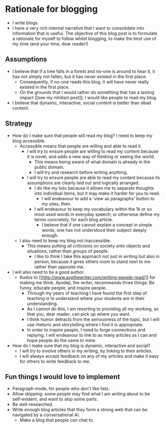 # Rationale for blogging
- I write blogs.
- I have a very rich internal narrative that I want to consolidate into information that is useful.
The objective of this blog post is to formulate a rationale for myself to follow whilst blogging, to make the best use of my time (and your time, dear reader!)

## Assumptions
- I believe that if a tree falls in a forest and no-one is around to hear it, it has not simply not fallen, but it has never existed in the first place.
    - Consequently, if no-one reads this blog, it will have never really existed in the first place. 
    - On the grounds that I would rather do something that has a lasting impact [[see my nihilism post]]; I would like people to read my blog.
- I believe that dynamic, interactive, social content is better than dead content.

## Strategy
- How do I make sure that people will read my blog? I need to keep my blog accessible.
    - Accessible means that people are willing and able to read it.
        - I will try to ensure people are willing to read my content because it is novel, and adds a new way of thinking or seeing the world.
            - This means being aware of what domain is already in the public domain.
            - I will try and research before writing anything. 
        - I will try to ensure people are able to read my content because its assumptions are clearly laid out and logically arranged.
            - I do like my lists because it allows me to separate thoughts into individual items, but it may make it harder for you to read.
                - I will endeavour to add a 'view as paragraphs' button to my sites, then.
            - I will endeavour to keep my vocabulary within the 1k or so most used words in everyday speech; or otherwise define my terms concretely, for each blog article.
                - I believe that if one cannot explain a concept in simple words, one has not understood their subject deeply enough.
    - I also need to keep my blog not inaccessible.
        - This means putting all criticisms on society onto objects and situations, rather than groups of people.
            - I like to think I take this approach not just in writing but also in person, because it gives others room to stand next to me rather than opposite me.
- I will also need to be a good author. 
    - Kudos to [[http://www.ayothewriter.com/writing-people-read/]] for making me think. Ayodeji, the writer, recommends three things: Be funny, educate people, and inspire people.
        - Through my years of teaching I have found the first step of teaching is to understand where your students are in their understanding.
        - As I cannot do this, I am resorting to providing all my working, so that you, dear reader, can pick up where you want.
        - I think humor detracts from the seriousness of the topic, but I will use rhetoric and storytelling where I find it is appropriate.
        - In order to inspire people, I need to forge connections and replying. I will endeavour to link to as many articles as I can and hope people do the same to mine.
- How do I make sure that my blog is dynamic, interactive and social? 
    - I will try to involve others in my writing, by linking to their articles.
    - I will always accept feedback on any of my articles and make it easy for others to write feedback to me.


## Fun things I would love to implement
- Paragraph mode, for people who don't like lists.
- Allow skipping: some people may find what I am writing about to be self-evident, and want to skip some parts.
- Be well-researched. 
- Write enough blog articles that they form a strong web that can be navigated by a conversational AI.
    - Make a blog that people can chat to.